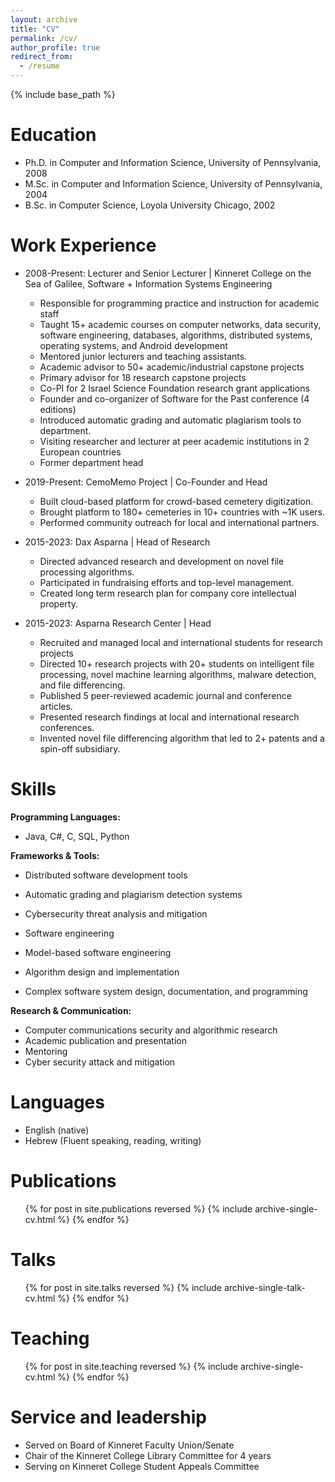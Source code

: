 ```yaml
---
layout: archive
title: "CV"
permalink: /cv/
author_profile: true
redirect_from:
  - /resume
---
```


{% include base_path %}

Education
======
* Ph.D. in Computer and Information Science, University of Pennsylvania, 2008
* M.Sc. in Computer and Information Science, University of Pennsylvania, 2004
* B.Sc. in Computer Science, Loyola University Chicago, 2002

Work Experience
======
* 2008-Present: Lecturer and Senior Lecturer | Kinneret College on the Sea of Galilee, Software + Information Systems Engineering
  * Responsible for programming practice and instruction for academic staff
  * Taught 15+ academic courses on computer networks, data security, software engineering, databases, algorithms, distributed systems, operating systems, and Android development
  * Mentored junior lecturers and teaching assistants.
  * Academic advisor to 50+ academic/industrial capstone projects
  * Primary advisor for 18 research capstone projects
  * Co-PI for 2 Israel Science Foundation research grant applications
  * Founder and co-organizer of Software for the Past conference (4 editions)
  * Introduced automatic grading and automatic plagiarism tools to department.
  * Visiting researcher and lecturer at peer academic institutions in 2 European countries
  * Former department head

* 2019-Present: CemoMemo Project | Co-Founder and Head
  * Built cloud-based platform for crowd-based cemetery digitization.
  * Brought platform to 180+ cemeteries in 10+ countries with ~1K users.
  * Performed community outreach for local and international partners.

* 2015-2023: Dax Asparna | Head of Research
  * Directed advanced research and development on novel file processing algorithms.
  * Participated in fundraising efforts and top-level management.
  * Created long term research plan for company core intellectual property.

* 2015-2023: Asparna Research Center | Head
  * Recruited and managed local and international students for research projects
  * Directed 10+ research projects with 20+ students on intelligent file processing, novel machine learning algorithms, malware detection, and file differencing.
  * Published 5 peer-reviewed academic journal and conference articles. 
  * Presented research findings at local and international research conferences.
  * Invented novel file differencing algorithm that led to 2+ patents and a spin-off subsidiary.

  
Skills
======

**Programming Languages:**  
* Java, C#, C, SQL, Python

**Frameworks & Tools:**  
* Distributed software development tools  
* Automatic grading and plagiarism detection systems

* Cybersecurity threat analysis and mitigation
* Software engineering  
* Model-based software engineering  
* Algorithm design and implementation  
* Complex software system design, documentation, and programming

**Research & Communication:**  
* Computer communications security and algorithmic research  
* Academic publication and presentation  
* Mentoring  
* Cyber security attack and mitigation

Languages
======

* English (native)
* Hebrew (Fluent speaking, reading, writing)

Publications
======
  <ul>{% for post in site.publications reversed %}
    {% include archive-single-cv.html %}
  {% endfor %}</ul>
  
Talks
======
  <ul>{% for post in site.talks reversed %}
    {% include archive-single-talk-cv.html  %}
  {% endfor %}</ul>
  
Teaching
======
  <ul>{% for post in site.teaching reversed %}
    {% include archive-single-cv.html %}
  {% endfor %}</ul>
  
Service and leadership
======
* Served on Board of Kinneret Faculty Union/Senate
* Chair of the Kinneret College Library Committee for 4 years
* Serving on Kinneret College Student Appeals Committee
